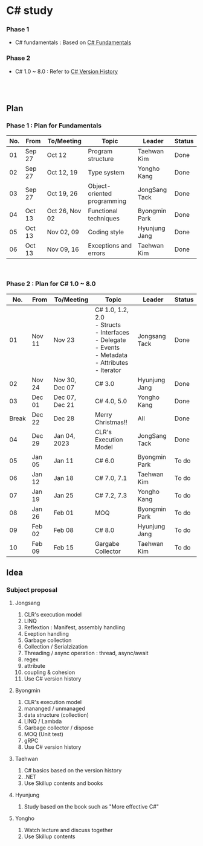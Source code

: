 # C# study

### Phase 1
- C# fundamentals : Based on [C# Fundamentals](https://learn.microsoft.com/en-us/dotnet/csharp/)

### Phase 2
- C# 1.0 ~ 8.0 : Refer to [C# Version History](https://learn.microsoft.com/en-us/dotnet/csharp/whats-new/csharp-version-history)
<br>
<br>

## Plan

### Phase 1 : Plan for Fundamentals

| No. | From | To/Meeting | Topic | Leader | Status |
|---|---|---|---|---|---|
| 01 | Sep 27 | Oct 12 | Program structure | Taehwan Kim | Done |
| 02 | Sep 27 | Oct 12, 19 | Type system | Yongho Kang | Done |
| 03 | Sep 27 | Oct 19, 26 | Object-oriented programming | JongSang Tack | Done |
| 04 | Oct 13 | Oct 26, Nov 02 | Functional techniques | Byongmin Park | Done |
| 05 | Oct 13 | Nov 02, 09 | Coding style | Hyunjung Jang | Done |
| 06 | Oct 13 | Nov 09, 16 | Exceptions and errors | Taehwan Kim | Done |
<br>

### Phase 2 : Plan for C# 1.0 ~ 8.0

| No. | From | To/Meeting | Topic | Leader | Status |
|---|---|---|---|---|---|
| 01 | Nov 11 | Nov 23 | C# 1.0, 1.2, 2.0<br>- Structs<br>- Interfaces<br>- Delegate<br>- Events<br>- Metadata<br>- Attributes<br>- Iterator | Jongsang Tack | Done |
| 02 | Nov 24 | Nov 30, Dec 07 | C# 3.0 | Hyunjung Jang | Done |
| 03 | Dec 01 | Dec 07, Dec 21 | C# 4.0, 5.0 | Yongho Kang | Done |
| Break | Dec 22 | Dec 28 | Merry Christmas!! | All | Done |
| 04 | Dec 29 | Jan 04, 2023 | CLR's Execution Model | JongSang Tack | Done |
| 05 | Jan 05 | Jan 11 | C# 6.0 | Byongmin Park | To do |
| 06 | Jan 12 | Jan 18 | C# 7.0, 7.1 | Taehwan Kim | To do |
| 07 | Jan 19 | Jan 25 | C# 7.2, 7.3 | Yongho Kang | To do |
| 08 | Jan 26 | Feb 01 | MOQ | Byongmin Park | To do |
| 09 | Feb 02 | Feb 08 | C# 8.0 | Hyunjung Jang | To do |
| 10 | Feb 09 | Feb 15 | Gargabe Collector | Taehwan Kim | To do |

## Idea

### Subject proposal

1. Jongsang  
   1. CLR's execution model
   1. LINQ
   1. Reflextion : Manifest, assembly handling
   1. Exeption handling
   1. Garbage collection
   1. Collection / Serialzization
   1. Threading / async operation : thread, async/await
   1. regex
   1. attribute
   1. coupling & cohesion
   1. Use C# version history

1. Byongmin
   1. CLR's execution model
   1. mananged / unmanaged
   1. data structure (collection)
   1. LINQ / Lambda
   1. Garbage collector / dispose
   1. MOQ (Unit test)
   1. gRPC
   1. Use C# version history

1. Taehwan
   1. C# basics based on the version history
   1. .NET
   1. Use Skillup contents and books

1. Hyunjung
   1. Study based on the book such as "More effective C#"

1. Yongho
   1. Watch lecture and discuss together
   1. Use Skillup contents







